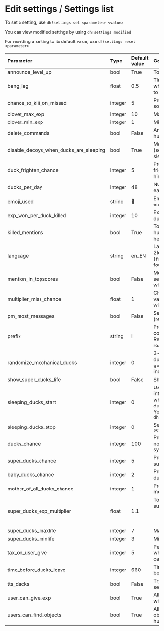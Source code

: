 # Edit settings / Settings list

To set a setting, use `dh!settings set <parameter> <value>`

You can view modified settings by using `dh!settings modified`

For resetting a setting to its default value, use `dh!settings reset <parameter>`

| Parameter | Type | Default value | Comment |
| :--- | :--- | :--- | :--- |
| announce\_level\_up | bool | True | Toggle the level up/down announcements |
| bang\_lag | float | 0.5 | Time in seconds between a hunter’s shot and what happens. This can be disabled by setting it to 0. |
| chance\_to\_kill\_on\_missed | integer | 5 | Probability in percent that a hunter will kill someone when missing a shot |
| clover\_max\_exp | integer | 10 | Maximum experience bonus given by a clover |
| clover\_min\_exp | integer | 1 | Minimum experience bonus given by a clover |
| delete\_commands | bool | False | Anti-flood parameter: delete commands from hunters after execution |
| disable\_decoys\_when\_ducks\_are\_sleeping | bool | True | Make decoys ineffective when ducks are sleeping \(see sleeping\_ducks\_start and sleeping\_ducks\_stop\) |
| duck\_frighten\_chance | integer | 5 | Probability in percent that a duck will be frightened and fly off when a hunter shoots at him |
| ducks\_per\_day | integer | 48 | Number of ducks that will spawn on a channel each day |
| emoji\_used | string | :duck: | Emoji used by the bot if the emoji\_ducks setting is enabled |
| exp\_won\_per\_duck\_killed | integer | 10 | Experience points earned by a hunter per killed duck |
| killed\_mentions | bool | True | Toggle mentioning people that get shot by other hunters. It can be annoying, so you can disable it here. |
| language | string | en\_EN | Language used by the bot. Use the format 2letterslanguagecode\_2LETTERSCOUNTRYCODE \(`fr_FR`, `hu_HU`, `en_US`…\). If the language is not found, this will default to English. |
| mention\_in\_topscores | bool | False | Mention hunters in the topscores \(this does NOT send notifications\). It can break the scoreboard with long names. |
| multiplier\_miss\_chance | float | 1 | Change the chance to miss on shooting. A lower value will make hunter miss less, a higher value will make hunter miss more. |
| pm\_most\_messages | bool | False | Send non-essential answers by PM to a hunter \(reload, shop…\) |
| prefix | string | ! | Prefix used by the bot. If DuckHunt commands conflict with another bot, you can change it here. Regardless of this setting, DuckHunt will always react to the prefix dh! |
| randomize\_mechanical\_ducks | integer | 0 | 3-level parameter. If it’s set at 0, a mechanical duck will have a set look. If set to 1, his shout will get randomized. At 2, the mechanical duck will be indistinguishable from a normal one. |
| show\_super\_ducks\_life | bool | False | Show super ducks life when they aren’t killed |
| sleeping\_ducks\_start | integer | 0 | Used with sleeping\_ducks\_stop to define an interval using military time hours \(24h format\) where the ducks won’t spawn. The ducks\_per\_day setting will STILL be respected. You must only enter hours in UTC. Example : `dh!settings set sleeping_ducks_start 22` |
| sleeping\_ducks\_stop | integer | 0 | See sleeping\_ducks\_start. Example : `dh!settings set sleeping_ducks_stop 10` |
| ducks\_chance | integer | 100 | Probability that a duck that spawns will be a normal duck \(this is a weighted probability system\) |
| super\_ducks\_chance | integer | 5 | Probability that a duck that spawns will be a super duck |
| baby\_ducks\_chance | integer | 2 | Probability that a duck that spawns will be a baby duck |
| mother\_of\_all\_ducks\_chance | integer | 1 | Probability that a duck that spawns will be a mother of all ducks |
| super\_ducks\_exp\_multiplier | float | 1.1 | To get experience earned when a hunter kills a superduck, we use the formula  $$rounded\_integer(exp\_won\_per\_duck\_killed * super\_ducks\_exp\_multiplier * duck\_life)$$  |
| super\_ducks\_maxlife | integer | 7 | Maximum life of a super duck |
| super\_ducks\_minlife | integer | 3 | Minimum life of a super duck |
| tax\_on\_user\_give | integer | 5 | Percentage of exp that will be taken as a tax when a player uses the send\_exp command. This can be disabled by setting it to 0. |
| time\_before\_ducks\_leave | integer | 660 | Time in seconds before a duck leaves of boredom if he isn’t killed. |
| tts\_ducks | bool | False | Try to speak when ducks appear. Experimental setting. |
| user\_can\_give\_exp | bool | True | Allow users to send each other experience points with the send\_exp command. |
| users\_can\_find\_objects | bool | True | Allow users to find objects in bushes. Some objects are trash, some objects will benefit the hunter. |

